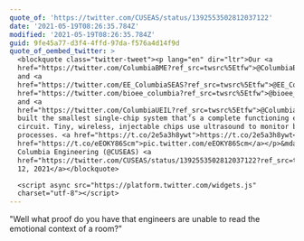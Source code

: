 ```yaml
---
quote_of: 'https://twitter.com/CUSEAS/status/1392553502812037122'
date: '2021-05-19T08:26:35.784Z'
modified: '2021-05-19T08:26:35.784Z'
guid: 9fe45a77-d3f4-4ffd-97da-f576a4d14f9d
quote_of_oembed_twitter: >
  <blockquote class="twitter-tweet"><p lang="en" dir="ltr">Our <a
  href="https://twitter.com/ColumbiaBME?ref_src=twsrc%5Etfw">@ColumbiaBME</a>
  and <a
  href="https://twitter.com/EE_ColumbiaSEAS?ref_src=twsrc%5Etfw">@EE_ColumbiaSEAS</a><br>labs--<a
  href="https://twitter.com/bioee_columbia?ref_src=twsrc%5Etfw">@bioee_columbia</a>
  and <a
  href="https://twitter.com/ColumbiaUEIL?ref_src=twsrc%5Etfw">@ColumbiaUEIL</a>--have
  built the smallest single-chip system that’s a complete functioning electronic
  circuit. Tiny, wireless, injectable chips use ultrasound to monitor body
  processes. <a href="https://t.co/2e5a3h8ywt">https://t.co/2e5a3h8ywt</a> <a
  href="https://t.co/eEOKY86Scm">pic.twitter.com/eEOKY86Scm</a></p>&mdash;
  Columbia Engineering (@CUSEAS) <a
  href="https://twitter.com/CUSEAS/status/1392553502812037122?ref_src=twsrc%5Etfw">May
  12, 2021</a></blockquote>

  <script async src="https://platform.twitter.com/widgets.js"
  charset="utf-8"></script>
---
```

"Well what proof do you have that engineers are unable to read the emotional context of a room?"
